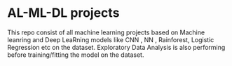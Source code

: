# AL-ML-DL projects
This repo consist of all machine learning projects based on Machine leanring and Deep LeaRning models like CNN , NN , Rainforest, Logistic Regression etc on the dataset. Exploratory Data Analysis is also performing before training/fitting the model on the dataset. 
